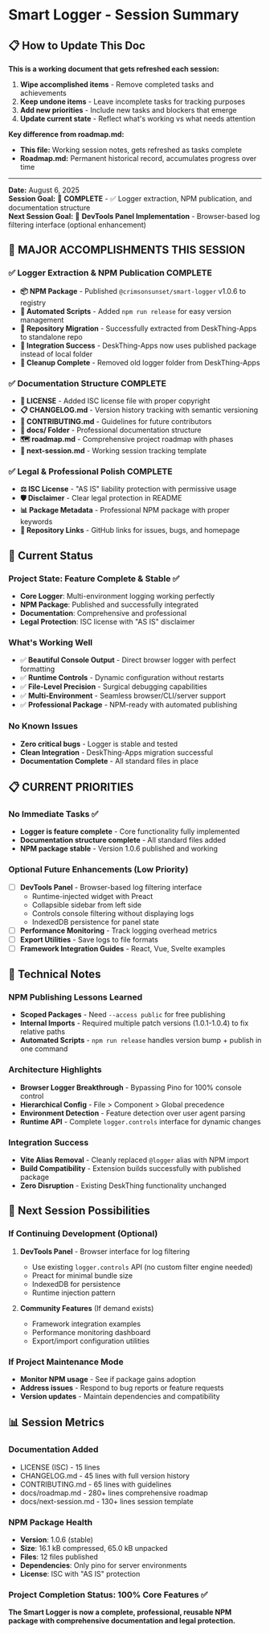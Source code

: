 # Smart Logger - Session Summary

## 📋 How to Update This Doc

**This is a working document that gets refreshed each session:**
1. **Wipe accomplished items** - Remove completed tasks and achievements
2. **Keep undone items** - Leave incomplete tasks for tracking purposes
3. **Add new priorities** - Include new tasks and blockers that emerge
4. **Update current state** - Reflect what's working vs what needs attention

**Key difference from roadmap.md:**
- **This file:** Working session notes, gets refreshed as tasks complete
- **Roadmap.md:** Permanent historical record, accumulates progress over time

---

**Date:** August 6, 2025  
**Session Goal:** 🎯 **COMPLETE** - ✅ Logger extraction, NPM publication, and documentation structure  
**Next Session Goal:** 🎨 **DevTools Panel Implementation** - Browser-based log filtering interface (optional enhancement)

## 🎉 MAJOR ACCOMPLISHMENTS THIS SESSION

### ✅ Logger Extraction & NPM Publication COMPLETE
- **📦 NPM Package** - Published `@crimsonsunset/smart-logger` v1.0.6 to registry
- **🔧 Automated Scripts** - Added `npm run release` for easy version management
- **📂 Repository Migration** - Successfully extracted from DeskThing-Apps to standalone repo
- **🔄 Integration Success** - DeskThing-Apps now uses published package instead of local folder
- **🧹 Cleanup Complete** - Removed old logger folder from DeskThing-Apps

### ✅ Documentation Structure COMPLETE
- **📄 LICENSE** - Added ISC license file with proper copyright
- **📋 CHANGELOG.md** - Version history tracking with semantic versioning
- **🤝 CONTRIBUTING.md** - Guidelines for future contributors
- **📁 docs/ Folder** - Professional documentation structure
- **🗺️ roadmap.md** - Comprehensive project roadmap with phases
- **📝 next-session.md** - Working session tracking template

### ✅ Legal & Professional Polish COMPLETE
- **⚖️ ISC License** - "AS IS" liability protection with permissive usage
- **🛡️ Disclaimer** - Clear legal protection in README
- **📊 Package Metadata** - Professional NPM package with proper keywords
- **🔗 Repository Links** - GitHub links for issues, bugs, and homepage

## 🎯 Current Status

### **Project State: Feature Complete & Stable** ✅
- **Core Logger**: Multi-environment logging working perfectly
- **NPM Package**: Published and successfully integrated
- **Documentation**: Comprehensive and professional
- **Legal Protection**: ISC license with "AS IS" disclaimer

### **What's Working Well**
- ✅ **Beautiful Console Output** - Direct browser logger with perfect formatting
- ✅ **Runtime Controls** - Dynamic configuration without restarts
- ✅ **File-Level Precision** - Surgical debugging capabilities
- ✅ **Multi-Environment** - Seamless browser/CLI/server support
- ✅ **Professional Package** - NPM-ready with automated publishing

### **No Known Issues**
- **Zero critical bugs** - Logger is stable and tested
- **Clean Integration** - DeskThing-Apps migration successful
- **Documentation Complete** - All standard files in place

## 📋 CURRENT PRIORITIES

### **No Immediate Tasks** ✅
- **Logger is feature complete** - Core functionality fully implemented
- **Documentation structure complete** - All standard files added
- **NPM package stable** - Version 1.0.6 published and working

### **Optional Future Enhancements** (Low Priority)
- [ ] **DevTools Panel** - Browser-based log filtering interface
  - Runtime-injected widget with Preact
  - Collapsible sidebar from left side
  - Controls console filtering without displaying logs
  - IndexedDB persistence for panel state
- [ ] **Performance Monitoring** - Track logging overhead metrics
- [ ] **Export Utilities** - Save logs to file formats
- [ ] **Framework Integration Guides** - React, Vue, Svelte examples

## 🔧 Technical Notes

### **NPM Publishing Lessons Learned**
- **Scoped Packages** - Need `--access public` for free publishing
- **Internal Imports** - Required multiple patch versions (1.0.1-1.0.4) to fix relative paths
- **Automated Scripts** - `npm run release` handles version bump + publish in one command

### **Architecture Highlights**  
- **Browser Logger Breakthrough** - Bypassing Pino for 100% console control
- **Hierarchical Config** - File > Component > Global precedence
- **Environment Detection** - Feature detection over user agent parsing
- **Runtime API** - Complete `logger.controls` interface for dynamic changes

### **Integration Success**
- **Vite Alias Removal** - Cleanly replaced `@logger` alias with NPM import
- **Build Compatibility** - Extension builds successfully with published package
- **Zero Disruption** - Existing DeskThing functionality unchanged

## 🎯 Next Session Possibilities

### **If Continuing Development** (Optional)
1. **DevTools Panel** - Browser interface for log filtering
   - Use existing `logger.controls` API (no custom filter engine needed)
   - Preact for minimal bundle size
   - IndexedDB for persistence
   - Runtime injection pattern

2. **Community Features** (If demand exists)
   - Framework integration examples
   - Performance monitoring dashboard
   - Export/import configuration utilities

### **If Project Maintenance Mode**
- **Monitor NPM usage** - See if package gains adoption
- **Address issues** - Respond to bug reports or feature requests
- **Version updates** - Maintain dependencies and compatibility

## 📊 Session Metrics

### **Documentation Added**
- LICENSE (ISC) - 15 lines
- CHANGELOG.md - 45 lines with full version history
- CONTRIBUTING.md - 65 lines with guidelines
- docs/roadmap.md - 280+ lines comprehensive roadmap
- docs/next-session.md - 130+ lines session template

### **NPM Package Health**
- **Version**: 1.0.6 (stable)
- **Size**: 16.1 kB compressed, 65.0 kB unpacked
- **Files**: 12 files published
- **Dependencies**: Only pino for server environments
- **License**: ISC with "AS IS" protection

### **Project Completion Status**: 100% Core Features ✅

**The Smart Logger is now a complete, professional, reusable NPM package with comprehensive documentation and legal protection.**
